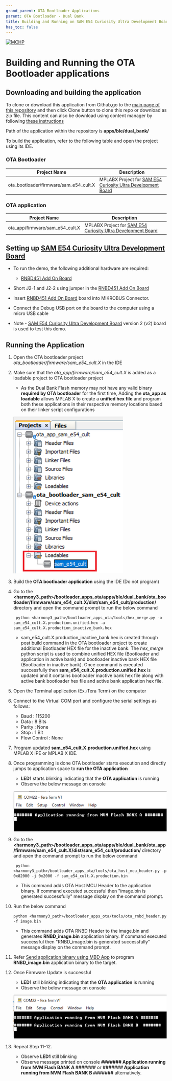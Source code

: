 ```yaml
---
grand_parent: OTA Bootloader Applications
parent: OTA Bootloader - Dual Bank
title: Building and Running on SAM E54 Curiosity Ultra Development Board
has_toc: false
---
```


[![MCHP](https://www.microchip.com/ResourcePackages/Microchip/assets/dist/images/logo.png)](https://www.microchip.com)

# Building and Running the OTA Bootloader applications

## Downloading and building the application

To clone or download this application from Github,go to the [main page of this repository](https://github.com/Microchip-MPLAB-Harmony/bootloader_apps_ota) and then click Clone button to clone this repo or download as zip file. This content can also be download using content manager by following [these instructions](https://github.com/Microchip-MPLAB-Harmony/contentmanager/wiki)

Path of the application within the repository is **apps/ble/dual_bank/**

To build the application, refer to the following table and open the project using its IDE.

### OTA Bootloader

| Project Name      | Description                                    |
| ----------------- | ---------------------------------------------- |
| ota_bootloader/firmware/sam_e54_cult.X    | MPLABX Project for [SAM E54 Curiosity Ultra Development Board](https://www.microchip.com/en-us/development-tool/dm320210)|


### OTA application

| Project Name      | Description                                    |
| ----------------- | ---------------------------------------------- |
| ota_app/firmware/sam_e54_cult.X    | MPLABX Project for [SAM E54 Curiosity Ultra Development Board](https://www.microchip.com/en-us/development-tool/dm320210)|

## Setting up [SAM E54 Curiosity Ultra Development Board](https://www.microchip.com/en-us/development-tool/dm320210)

- To run the demo, the following additional hardware are required:
  - [RNBD451 Add On Board](https://www.microchip.com/en-us/development-tool/ev25f14a)

- Short J2-1 and J2-2 using jumper in the [RNBD451 Add On Board](https://www.microchip.com/en-us/development-tool/ev25f14a)
- Insert [RNBD451 Add On Board](https://www.microchip.com/en-us/development-tool/ev25f14a) board into MIKROBUS Connector.
- Connect the Debug USB port on the board to the computer using a micro USB cable
- Note - [SAM E54 Curiosity Ultra Development Board](https://www.microchip.com/en-us/development-tool/dm320210) version 2 (v2) board is used to test this demo.

## Running the Application

1. Open the OTA bootloader project *ota_bootloader/firmware/sam_e54_cult.X* in the IDE

2. Make sure that the *ota_app/firmware/sam_e54_cult.X* is added as a loadable project to OTA bootloader project
    - As the Dual Bank Flash memory may not have any valid binary **required by OTA bootloader** for the first time, Adding the **ota_app as loadable** allows MPLAB X to create a **unified hex file** and program both these applications in their respective memory locations based on their linker script configurations

    ![mplab_loadable_sam_e54_cult](images/mplab_loadable_sam_e54_cult.png)

3. Build the **OTA bootloader application** using the IDE (Do not program)

4. Go to the **\<harmony3_path\>/bootloader_apps_ota/apps/ble/dual_bank/ota_bootloader/firmware/sam_e54_cult.X/dist/sam_e54_cult/production/** directory and open the command prompt to run the below command

        python <harmony3_path>/bootloader_apps_ota/tools/hex_merge.py -o sam_e54_cult.X.production.unified.hex -a sam_e54_cult.X.production_inactive_bank.hex

    - sam_e54_cult.X.production_inactive_bank.hex is created through post build command in the OTA bootloader project to create additional Bootloader HEX file for the inactive bank. The *hex_merge* python script is used to combine unified HEX file (Bootloader and application in active bank) and bootloader inactive bank HEX file (Bootloader in inactive bank). Once command is executed successfully then **sam_e54_cult.X.production.unified.hex** is updated and it contains bootloader inactive bank hex file along with active bank bootloader hex file and active bank application hex file. 

5. Open the Terminal application (Ex.:Tera Term) on the computer
6. Connect to the Virtual COM port and configure the serial settings as follows:
    - Baud : 115200
    - Data : 8 Bits
    - Parity : None
    - Stop : 1 Bit
    - Flow Control : None

7. Program updated **sam_e54_cult.X.production.unified.hex** using MPLAB X IPE or MPLAB X IDE.
	
8. Once programming is done OTA bootloader starts execution and directly jumps to application space to **run the OTA application**
    - **LED1** starts blinking indicating that the **OTA application** is running
	- Observe the below message on console

    ![console_output1](images/sam_e54_output1.png)

9. Go to the **\<harmony3_path\>/bootloader_apps_ota/apps/ble/dual_bank/ota_app/firmware/sam_e54_cult.X/dist/sam_e54_cult/production/** directory and open the command prompt to run the below command

        python <harmony3_path>/bootloader_apps_ota/tools/ota_host_mcu_header.py -p 0x82000 -j 0x2000 -f sam_e54_cult.X.production.bin

    - This command adds OTA Host MCU Header to the application binary. If command executed successful then "image.bin is generated successfully" message display on the command prompt.

10. Run the below command

        python <harmony3_path>/bootloader_apps_ota/tools/ota_rnbd_header.py -f image.bin

    - This command adds OTA RNBD Header to the image.bin and generates **RNBD_image.bin** application binary. If command executed successful then "RNBD_image.bin is generated successfully" message display on the command prompt.

11. Refer [Send application binary using MBD App](../../docs/readme_ota_app.md) to program **RNBD_image.bin** application binary to the target.

12. Once Firmware Update is successful
    - **LED1** still blinking indicating that the **OTA application** is running
	- Observe the below message on console

    ![console_output2](images/sam_e54_output2.png)

13. Repeat Step 11-12.
    - Observe **LED1** still blinking
	- Observe message printed on console **####### Application running from NVM Flash BANK A #######** or **####### Application running from NVM Flash BANK B  #######** alternatively.
